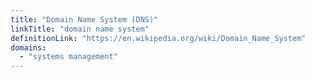 ```yaml
---
title: "Domain Name System (DNS)"
linkTitle: "domain name system"
definitionLink: "https://en.wikipedia.org/wiki/Domain_Name_System"
domains:
  - "systems management"
---
```

